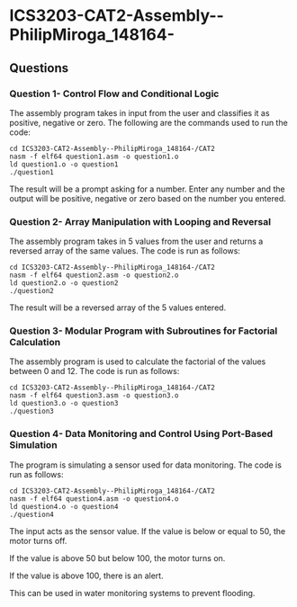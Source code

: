 # ICS3203-CAT2-Assembly--PhilipMiroga_148164-

## Questions

### Question 1- Control Flow and Conditional Logic
The assembly program takes in input from the user and classifies it as positive, negative or zero. The following are the commands used to run the code:

    cd ICS3203-CAT2-Assembly--PhilipMiroga_148164-/CAT2
    nasm -f elf64 question1.asm -o question1.o
    ld question1.o -o question1
    ./question1

The result will be a prompt asking for a number.
Enter any number and the output will be positive, negative or zero based on the number you entered.

### Question 2- Array Manipulation with Looping and Reversal
The assembly program takes in 5 values from the user and returns a reversed array of the same values. The code is run as follows:

    cd ICS3203-CAT2-Assembly--PhilipMiroga_148164-/CAT2
    nasm -f elf64 question2.asm -o question2.o
    ld question2.o -o question2
    ./question2

The result will be a reversed array of the 5 values entered.

### Question 3- Modular Program with Subroutines for Factorial Calculation
The assembly program is used to calculate the factorial of the values between 0 and 12. The code is run as follows:

    cd ICS3203-CAT2-Assembly--PhilipMiroga_148164-/CAT2
    nasm -f elf64 question3.asm -o question3.o
    ld question3.o -o question3
    ./question3

### Question 4- Data Monitoring and Control Using Port-Based Simulation
The program is simulating a sensor used for data monitoring. The code is run as follows:

    cd ICS3203-CAT2-Assembly--PhilipMiroga_148164-/CAT2
    nasm -f elf64 question4.asm -o question4.o
    ld question4.o -o question4
    ./question4

The input acts as the sensor value. 
If the value is below or equal to 50, the motor turns off.

If the value is above 50 but below 100, the motor turns on.

If the value is above 100, there is an alert.

This can be used in water monitoring systems to prevent flooding.




